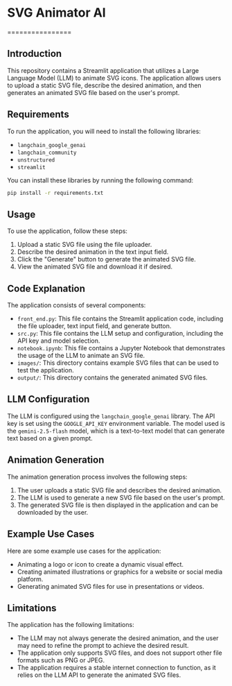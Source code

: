 # SVG Animator AI
================

## Introduction
This repository contains a Streamlit application that utilizes a Large Language Model (LLM) to animate SVG icons. The application allows users to upload a static SVG file, describe the desired animation, and then generates an animated SVG file based on the user's prompt.

## Requirements
To run the application, you will need to install the following libraries:

* `langchain_google_genai`
* `langchain_community`
* `unstructured`
* `streamlit`

You can install these libraries by running the following command:
```bash
pip install -r requirements.txt
```
## Usage
To use the application, follow these steps:

1. Upload a static SVG file using the file uploader.
2. Describe the desired animation in the text input field.
3. Click the "Generate" button to generate the animated SVG file.
4. View the animated SVG file and download it if desired.

## Code Explanation
The application consists of several components:

* `front_end.py`: This file contains the Streamlit application code, including the file uploader, text input field, and generate button.
* `src.py`: This file contains the LLM setup and configuration, including the API key and model selection.
* `notebook.ipynb`: This file contains a Jupyter Notebook that demonstrates the usage of the LLM to animate an SVG file.
* `images/`: This directory contains example SVG files that can be used to test the application.
* `output/`: This directory contains the generated animated SVG files.

## LLM Configuration
The LLM is configured using the `langchain_google_genai` library. The API key is set using the `GOOGLE_API_KEY` environment variable. The model used is the `gemini-2.5-flash` model, which is a text-to-text model that can generate text based on a given prompt.

## Animation Generation
The animation generation process involves the following steps:

1. The user uploads a static SVG file and describes the desired animation.
2. The LLM is used to generate a new SVG file based on the user's prompt.
3. The generated SVG file is then displayed in the application and can be downloaded by the user.

## Example Use Cases
Here are some example use cases for the application:

* Animating a logo or icon to create a dynamic visual effect.
* Creating animated illustrations or graphics for a website or social media platform.
* Generating animated SVG files for use in presentations or videos.

## Limitations
The application has the following limitations:

* The LLM may not always generate the desired animation, and the user may need to refine the prompt to achieve the desired result.
* The application only supports SVG files, and does not support other file formats such as PNG or JPEG.
* The application requires a stable internet connection to function, as it relies on the LLM API to generate the animated SVG files.